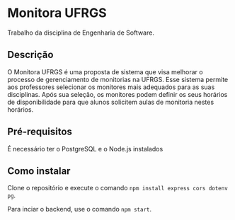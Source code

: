 # Monitora UFRGS

Trabalho da disciplina de Engenharia de Software.

## Descrição

O Monitora UFRGS é uma proposta de sistema que visa melhorar o processo de gerenciamento de monitorias na UFRGS. Esse sistema permite aos professores selecionar os monitores mais adequados para as suas disciplinas. Após sua seleção, os monitores podem definir os seus horários de disponibilidade para que alunos solicitem aulas de monitoria nestes horários.

## Pré-requisitos

É necessário ter o PostgreSQL e o Node.js instalados

## Como instalar

Clone o repositório e execute o comando `npm install express cors dotenv pg`.

Para inciar o backend, use o comando `npm start`.
